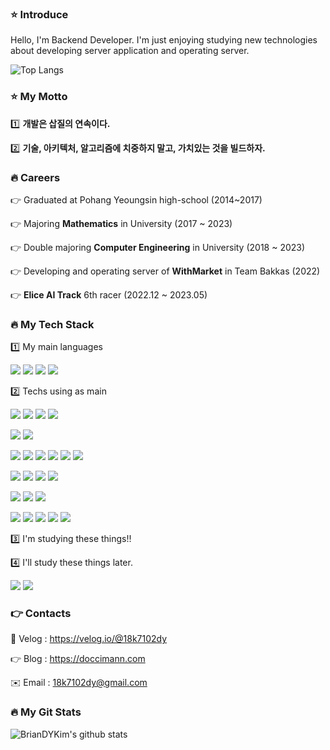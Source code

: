 ### ⭐️ Introduce

Hello, I'm Backend Developer. I'm just enjoying studying new technologies about developing server application and operating server.

![Top Langs](https://github-readme-stats.vercel.app/api/top-langs/?username=BrianDYKim&layout=Demo&theme=dark)

### ⭐️ My Motto

1️⃣ **개발은 삽질의 연속이다.**

2️⃣ **기술, 아키텍처, 알고리즘에 치중하지 말고, 가치있는 것을 빌드하자.**

### 🔥 Careers

👉 Graduated at Pohang Yeoungsin high-school (2014~2017)

👉 Majoring **Mathematics** in University (2017 ~ 2023)

👉 Double majoring **Computer Engineering** in University (2018 ~ 2023)

👉 Developing and operating server of **WithMarket** in Team Bakkas (2022)

👉 **Elice AI Track** 6th racer (2022.12 ~ 2023.05)

### 🔥 My Tech Stack

1️⃣ My main languages

<img src="https://img.shields.io/badge/java-007396?style=for-the-badge&logo=java&logoColor=white"> <img src="https://img.shields.io/badge/Kotlin-7F52FF?style=for-the-badge&logo=Kotlin&logoColor=black"> <img src="https://img.shields.io/badge/Javascript-F7DF1E?style=for-the-badge&logo=Javascript&logoColor=black"> <img src="https://img.shields.io/badge/Typescript-3178C6?style=for-the-badge&logo=Typescript&logoColor=black"> 

2️⃣ Techs using as main

<img src="https://img.shields.io/badge/Spring Boot-6DB33F?style=for-the-badge&logo=Spring Boot&logoColor=black"> <img src="https://img.shields.io/badge/Spring Data JPA-6DB33F?style=for-the-badge&logo=Spring&logoColor=black"> <img src="https://img.shields.io/badge/Spring MVC-6DB33F?style=for-the-badge&logo=Spring&logoColor=black"> <img src="https://img.shields.io/badge/Spring Webflux-6DB33F?style=for-the-badge&logo=React&logoColor=black">

<img src="https://img.shields.io/badge/NodeJS-339933?style=for-the-badge&logo=Node.js&logoColor=black"> <img src="https://img.shields.io/badge/NestJS-E0234E?style=for-the-badge&logo=NestJS&logoColor=black">

<img src="https://img.shields.io/badge/DynamoDB-4053D6?style=for-the-badge&logo=Amazon DynamoDB&logoColor=white"> <img src="https://img.shields.io/badge/S3-569A31?style=for-the-badge&logo=Amazon S3&logoColor=white"> <img src="https://img.shields.io/badge/MySQL-4479A1?style=for-the-badge&logo=MySQL&logoColor=white"> <img src="https://img.shields.io/badge/Redis-DC382D?style=for-the-badge&logo=Redis&logoColor=white"> <img src="https://img.shields.io/badge/Elasticsearch-00ADD8?style=for-the-badge&logo=Elasticsearch&logoColor=black"> <img src="https://img.shields.io/badge/MongoDB-6DB33F?style=for-the-badge&logo=mongodb&logoColor=black">

<img src="https://img.shields.io/badge/AWS-FFB71B?style=for-the-badge&logo=Amazon AWS&logoColor=black"> <img src="https://img.shields.io/badge/Docker-2496ED?style=for-the-badge&logo=Docker&logoColor=white"> <img src="https://img.shields.io/badge/Kubernetes-326CE5?style=for-the-badge&logo=Kubernetes&logoColor=white"> <img src="https://img.shields.io/badge/Apache Kafka-231F20?style=for-the-badge&logo=Apache Kafka&logoColor=white">

<img src="https://img.shields.io/badge/GRPC-00ADD8?style=for-the-badge&logo=&logoColor=black"> <img src="https://img.shields.io/badge/Armeria-F75690?style=for-the-badge&logo=armeria&logoColor=black"> <img src="https://img.shields.io/badge/Jenkins-D24939?style=for-the-badge&logo=Jenkins&logoColor=black"> 

<img src="https://img.shields.io/badge/AWS EC2-FFB71B?style=for-the-badge&logo=Amazon AWS&logoColor=black"> <img src="https://img.shields.io/badge/AWS ROUTE53-FFB71B?style=for-the-badge&logo=Amazon AWS&logoColor=black"> <img src="https://img.shields.io/badge/AWS RDS-FFB71B?style=for-the-badge&logo=Amazon AWS&logoColor=black"> <img src="https://img.shields.io/badge/AWS BEANSTALK-FFB71B?style=for-the-badge&logo=Amazon AWS&logoColor=black"> <img src="https://img.shields.io/badge/AWS ECR-FFB71B?style=for-the-badge&logo=Amazon AWS&logoColor=black">

3️⃣ I'm studying these things!!

4️⃣ I'll study these things later.

<img src="https://img.shields.io/badge/Spring Batch-6DB33F?style=for-the-badge&logo=Spring&logoColor=black"> <img src="https://img.shields.io/badge/Spring Security-6DB33F?style=for-the-badge&logo=Spring Security&logoColor=black"> 

### 👉 Contacts

🌲 Velog : <https://velog.io/@18k7102dy>

👉 Blog : <https://doccimann.com>

✉️ Email : 18k7102dy@gmail.com

### 🔥 My Git Stats

![BrianDYKim's github stats](https://github-readme-stats.vercel.app/api?username=BrianDYKim&show_icons=true)
